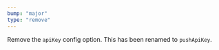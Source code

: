 ```yaml
---
bump: "major"
type: "remove"
---
```


Remove the `apiKey` config option. This has been renamed to `pushApiKey`.
